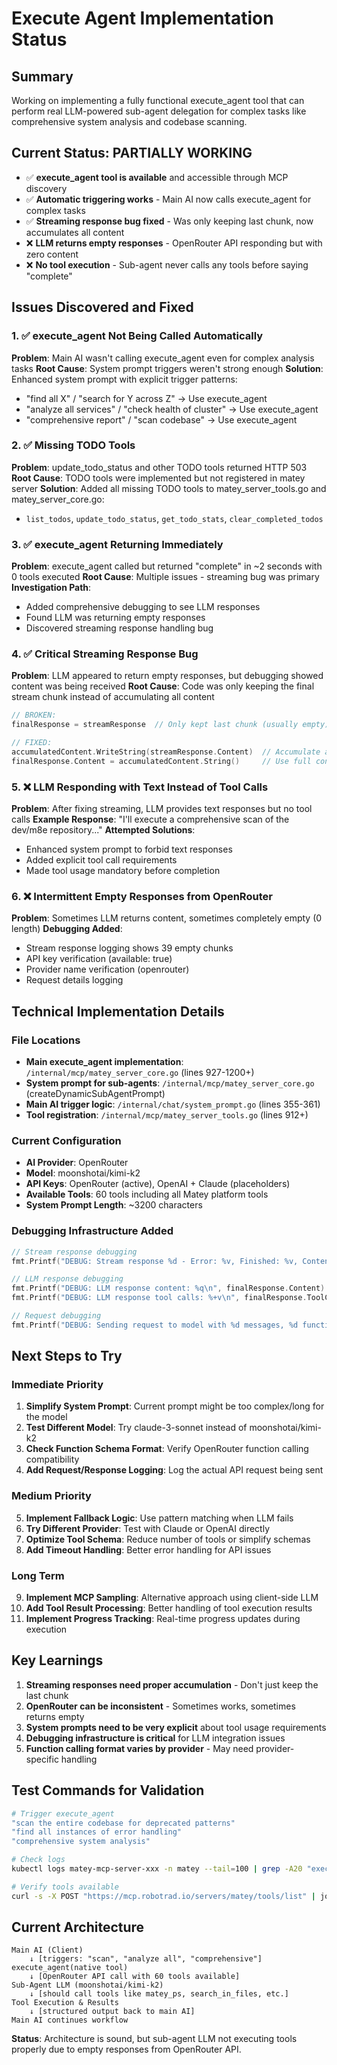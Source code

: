 # Execute Agent Implementation Status

## Summary
Working on implementing a fully functional execute_agent tool that can perform real LLM-powered sub-agent delegation for complex tasks like comprehensive system analysis and codebase scanning.

## Current Status: PARTIALLY WORKING
- ✅ **execute_agent tool is available** and accessible through MCP discovery
- ✅ **Automatic triggering works** - Main AI now calls execute_agent for complex tasks
- ✅ **Streaming response bug fixed** - Was only keeping last chunk, now accumulates all content
- ❌ **LLM returns empty responses** - OpenRouter API responding but with zero content
- ❌ **No tool execution** - Sub-agent never calls any tools before saying "complete"

## Issues Discovered and Fixed

### 1. ✅ execute_agent Not Being Called Automatically
**Problem**: Main AI wasn't calling execute_agent even for complex analysis tasks
**Root Cause**: System prompt triggers weren't strong enough
**Solution**: Enhanced system prompt with explicit trigger patterns:
- "find all X" / "search for Y across Z" → Use execute_agent
- "analyze all services" / "check health of cluster" → Use execute_agent  
- "comprehensive report" / "scan codebase" → Use execute_agent

### 2. ✅ Missing TODO Tools
**Problem**: update_todo_status and other TODO tools returned HTTP 503
**Root Cause**: TODO tools were implemented but not registered in matey server
**Solution**: Added all missing TODO tools to matey_server_tools.go and matey_server_core.go:
- `list_todos`, `update_todo_status`, `get_todo_stats`, `clear_completed_todos`

### 3. ✅ execute_agent Returning Immediately 
**Problem**: execute_agent called but returned "complete" in ~2 seconds with 0 tools executed
**Root Cause**: Multiple issues - streaming bug was primary
**Investigation Path**:
- Added comprehensive debugging to see LLM responses
- Found LLM was returning empty responses
- Discovered streaming response handling bug

### 4. ✅ Critical Streaming Response Bug
**Problem**: LLM appeared to return empty responses, but debugging showed content was being received
**Root Cause**: Code was only keeping the final stream chunk instead of accumulating all content
```go
// BROKEN:
finalResponse = streamResponse  // Only kept last chunk (usually empty)

// FIXED:  
accumulatedContent.WriteString(streamResponse.Content)  // Accumulate all chunks
finalResponse.Content = accumulatedContent.String()     // Use full content
```

### 5. ❌ LLM Responding with Text Instead of Tool Calls  
**Problem**: After fixing streaming, LLM provides text responses but no tool calls
**Example Response**: "I'll execute a comprehensive scan of the dev/m8e repository..."
**Attempted Solutions**:
- Enhanced system prompt to forbid text responses
- Added explicit tool call requirements
- Made tool usage mandatory before completion

### 6. ❌ Intermittent Empty Responses from OpenRouter
**Problem**: Sometimes LLM returns content, sometimes completely empty (0 length)
**Debugging Added**:
- Stream response logging shows 39 empty chunks
- API key verification (available: true)
- Provider name verification (openrouter)
- Request details logging

## Technical Implementation Details

### File Locations
- **Main execute_agent implementation**: `/internal/mcp/matey_server_core.go` (lines 927-1200+)
- **System prompt for sub-agents**: `/internal/mcp/matey_server_core.go` (createDynamicSubAgentPrompt)
- **Main AI trigger logic**: `/internal/chat/system_prompt.go` (lines 355-361)
- **Tool registration**: `/internal/mcp/matey_server_tools.go` (lines 912+)

### Current Configuration
- **AI Provider**: OpenRouter 
- **Model**: moonshotai/kimi-k2
- **API Keys**: OpenRouter (active), OpenAI + Claude (placeholders)
- **Available Tools**: 60 tools including all Matey platform tools
- **System Prompt Length**: ~3200 characters

### Debugging Infrastructure Added
```go
// Stream response debugging
fmt.Printf("DEBUG: Stream response %d - Error: %v, Finished: %v, Content length: %d\n")

// LLM response debugging  
fmt.Printf("DEBUG: LLM response content: %q\n", finalResponse.Content)
fmt.Printf("DEBUG: LLM response tool calls: %+v\n", finalResponse.ToolCalls)

// Request debugging
fmt.Printf("DEBUG: Sending request to model with %d messages, %d functions\n")
```

## Next Steps to Try

### Immediate Priority
1. **Simplify System Prompt**: Current prompt might be too complex/long for the model
2. **Test Different Model**: Try claude-3-sonnet instead of moonshotai/kimi-k2
3. **Check Function Schema Format**: Verify OpenRouter function calling compatibility
4. **Add Request/Response Logging**: Log the actual API request being sent

### Medium Priority  
5. **Implement Fallback Logic**: Use pattern matching when LLM fails
6. **Try Different Provider**: Test with Claude or OpenAI directly
7. **Optimize Tool Schema**: Reduce number of tools or simplify schemas
8. **Add Timeout Handling**: Better error handling for API issues

### Long Term
9. **Implement MCP Sampling**: Alternative approach using client-side LLM
10. **Add Tool Result Processing**: Better handling of tool execution results
11. **Implement Progress Tracking**: Real-time progress updates during execution

## Key Learnings
1. **Streaming responses need proper accumulation** - Don't just keep the last chunk
2. **OpenRouter can be inconsistent** - Sometimes works, sometimes returns empty
3. **System prompts need to be very explicit** about tool usage requirements  
4. **Debugging infrastructure is critical** for LLM integration issues
5. **Function calling format varies by provider** - May need provider-specific handling

## Test Commands for Validation
```bash
# Trigger execute_agent
"scan the entire codebase for deprecated patterns"
"find all instances of error handling"
"comprehensive system analysis"

# Check logs
kubectl logs matey-mcp-server-xxx -n matey --tail=100 | grep -A20 "execute_agent"

# Verify tools available
curl -s -X POST "https://mcp.robotrad.io/servers/matey/tools/list" | jq '.result.tools[] | select(.name == "execute_agent")'
```

## Current Architecture
```
Main AI (Client) 
    ↓ [triggers: "scan", "analyze all", "comprehensive"]
execute_agent(native tool)
    ↓ [OpenRouter API call with 60 tools available]
Sub-Agent LLM (moonshotai/kimi-k2)
    ↓ [should call tools like matey_ps, search_in_files, etc.]
Tool Execution & Results
    ↓ [structured output back to main AI]
Main AI continues workflow
```

**Status**: Architecture is sound, but sub-agent LLM not executing tools properly due to empty responses from OpenRouter API.